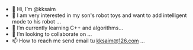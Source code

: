 - 👋 Hi, I’m @kksaim
- 👀 I am very interested in my son's robot toys and want to add intelligent mode to his robot ...
- 🌱 I’m currently learning C++ and algorithms...
- 💞️ I’m looking to collaborate on ...
- 📫 How to reach me send email tu kksaim@126.com ...

<!---
kksaim/kksaim is a ✨ special ✨ repository because its `README.md` (this file) appears on your GitHub profile.
You can click the Preview link to take a look at your changes.
--->
